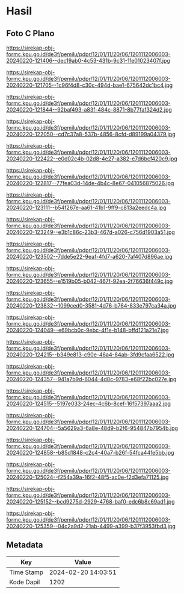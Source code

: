 # Hasil

## Foto C Plano

https://sirekap-obj-formc.kpu.go.id/de3f/pemilu/pdpr/12/01/11/20/06/1201112006003-20240220-121406--dec19ab0-4c53-431b-9c31-1fe01023407f.jpg

https://sirekap-obj-formc.kpu.go.id/de3f/pemilu/pdpr/12/01/11/20/06/1201112006003-20240220-121705--1c96f4d8-c30c-494d-bae1-675642dc1bc4.jpg

https://sirekap-obj-formc.kpu.go.id/de3f/pemilu/pdpr/12/01/11/20/06/1201112006003-20240220-121844--92baf493-a83f-484c-8871-8b77faf324d2.jpg

https://sirekap-obj-formc.kpu.go.id/de3f/pemilu/pdpr/12/01/11/20/06/1201112006003-20240220-122050--cd7c37a8-537b-4856-8cfd-d89199a04379.jpg

https://sirekap-obj-formc.kpu.go.id/de3f/pemilu/pdpr/12/01/11/20/06/1201112006003-20240220-122422--e0d02c4b-02d8-4e27-a382-e7d6bcf420c9.jpg

https://sirekap-obj-formc.kpu.go.id/de3f/pemilu/pdpr/12/01/11/20/06/1201112006003-20240220-122817--77fea03d-14de-4b4c-8e67-041056875026.jpg

https://sirekap-obj-formc.kpu.go.id/de3f/pemilu/pdpr/12/01/11/20/06/1201112006003-20240220-123111--b54f267e-aa61-41b1-9ff9-c813a2eedc4a.jpg

https://sirekap-obj-formc.kpu.go.id/de3f/pemilu/pdpr/12/01/11/20/06/1201112006003-20240220-123249--e3b1c86c-23b3-467d-a026-c756d1903a51.jpg

https://sirekap-obj-formc.kpu.go.id/de3f/pemilu/pdpr/12/01/11/20/06/1201112006003-20240220-123502--7dde5e22-9eaf-4fd7-a620-7af407d896ae.jpg

https://sirekap-obj-formc.kpu.go.id/de3f/pemilu/pdpr/12/01/11/20/06/1201112006003-20240220-123655--e1519b05-b042-467f-92ea-2f76636f449c.jpg

https://sirekap-obj-formc.kpu.go.id/de3f/pemilu/pdpr/12/01/11/20/06/1201112006003-20240220-123832--1099ced0-3581-4d76-b764-833e797ca34a.jpg

https://sirekap-obj-formc.kpu.go.id/de3f/pemilu/pdpr/12/01/11/20/06/1201112006003-20240220-124049--e69bcb0c-9ebc-4f1e-b148-bffd121a21e7.jpg

https://sirekap-obj-formc.kpu.go.id/de3f/pemilu/pdpr/12/01/11/20/06/1201112006003-20240220-124215--b349e813-c90e-46a4-84ab-3fd9cfaa6522.jpg

https://sirekap-obj-formc.kpu.go.id/de3f/pemilu/pdpr/12/01/11/20/06/1201112006003-20240220-124357--941a7b9d-6044-4d8c-9783-e68f22bc027e.jpg

https://sirekap-obj-formc.kpu.go.id/de3f/pemilu/pdpr/12/01/11/20/06/1201112006003-20240220-124515--5197e033-24ec-4c6b-8cef-16f57397aaa2.jpg

https://sirekap-obj-formc.kpu.go.id/de3f/pemilu/pdpr/12/01/11/20/06/1201112006003-20240220-124704--5a5629a3-6a8e-48d9-b2f6-954847b7954b.jpg

https://sirekap-obj-formc.kpu.go.id/de3f/pemilu/pdpr/12/01/11/20/06/1201112006003-20240220-124858--b85d1848-c2c4-40a7-b26f-54fca44fe5bb.jpg

https://sirekap-obj-formc.kpu.go.id/de3f/pemilu/pdpr/12/01/11/20/06/1201112006003-20240220-125024--f254a39a-16f2-48f5-ac0e-f2d3efa71125.jpg

https://sirekap-obj-formc.kpu.go.id/de3f/pemilu/pdpr/12/01/11/20/06/1201112006003-20240220-125152--bcd9275d-2929-4768-baf0-edc6b8c69ad1.jpg

https://sirekap-obj-formc.kpu.go.id/de3f/pemilu/pdpr/12/01/11/20/06/1201112006003-20240220-125359--04c2a9d2-21ab-4499-a399-b37f3953fbd3.jpg


## Metadata

| Key        | Value               |
| ---------- | ------------------- |
| Time Stamp | 2024-02-20 14:03:51 |
| Kode Dapil | 1202                |



